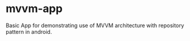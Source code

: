 # mvvm-app
Basic App for demonstrating use of MVVM architecture with repository pattern in android.
